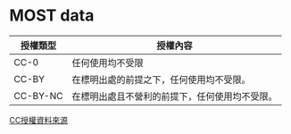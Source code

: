 # MOST data
授權類型 | 授權內容
-|-
CC-0|任何使用均不受限
CC-BY|在標明出處的前提之下，任何使用均不受限。
CC-BY-NC|在標明出處且不營利的前提下，任何使用均不受限。  

[CC授權資料來源][cc來源]

[cc來源]:https://creativecommons.org/licenses/?lang=zh_TW

